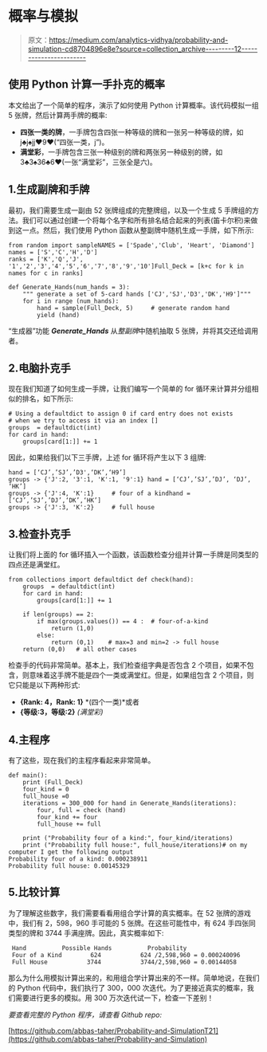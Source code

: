 # 概率与模拟

> 原文：<https://medium.com/analytics-vidhya/probability-and-simulation-cd8704896e8e?source=collection_archive---------12----------------------->

## 使用 Python 计算一手扑克的概率

本文给出了一个简单的程序，演示了如何使用 Python 计算概率。该代码模拟一组 5 张牌，然后计算两手牌的概率:

*   **四张一类的牌**，一手牌包含四张一种等级的牌和一张另一种等级的牌，如 j♣j♠jj♥9♥(“四张一类，j”)。
*   **满堂彩**，一手牌包含三张一种级别的牌和两张另一种级别的牌，如 3♣3♠36♣6♥(一张“满堂彩”，三张全是六)。

## 1.生成副牌和手牌

最初，我们需要生成一副由 52 张牌组成的完整牌组，以及一个生成 5 手牌组的方法。我们可以通过创建一个将每个名字和所有排名结合起来的列表(笛卡尔积)来做到这一点。然后，我们使用 Python 函数从整副牌中随机生成一手牌，如下所示:

```
from random import sampleNAMES = ['Spade','Club', 'Heart', 'Diamond']
names = ['S','C','H','D']
ranks = ['K','Q','J', '1','2','3','4','5','6','7','8','9','10']Full_Deck = [k+c for k in names for c in ranks] 

def Generate_Hands(num_hands = 3):    
    """ generate a set of 5-card hands ['CJ','SJ','D3','DK','H9']"""
    for i in range (num_hands):
        hand = sample(Full_Deck, 5)     # generate random hand
        yield (hand)
```

“生成器”功能 ***Generate_Hands*** 从*整副牌*中随机抽取 5 张牌，并将其交还给调用者。

## 2.电脑扑克手

现在我们知道了如何生成一手牌，让我们编写一个简单的 for 循环来计算并分组相似的排名，如下所示:

```
# Using a defaultdict to assign 0 if card entry does not exists 
# when we try to access it via an index []
groups  = defaultdict(int)
for card in hand:    
    groups[card[1:]] += 1
```

因此，如果给我们以下三手牌，上述 for 循环将产生以下 3 组牌:

```
hand = [‘CJ’,’SJ’,’D3',‘DK’,‘H9’]
groups -> {'J':2, '3':1, 'K':1, '9':1} hand = [‘CJ’,’SJ’,’DJ’, ‘DJ’, ‘HK’]
groups -> {'J':4, 'K':1}     # four of a kindhand = [‘CJ’,’SJ’,’DJ’,‘DK’,‘HK’] 
groups -> {'J':3, 'K':2}     # full house
```

## 3.检查扑克手

让我们将上面的 for 循环插入一个函数，该函数检查分组并计算一手牌是同类型的四点还是满堂红。

```
from collections import defaultdict def check(hand):
    groups  = defaultdict(int)
    for card in hand:    
        groups[card[1:]] += 1

    if len(groups) == 2:
        if max(groups.values()) == 4 :  # four-of-a-kind
            return (1,0)
        else:   
            return (0,1)    # max=3 and min=2 -> full house
    return (0,0)   # all other cases
```

检查手的代码非常简单。基本上，我们检查组字典是否包含 2 个项目，如果不包含，则意味着这手牌不能是四个一类或满堂红。但是，如果组包含 2 个项目，则它只能是以下两种形式:

*   **{Rank: 4，Rank: 1}** *(四个一类)*或者
*   **{等级:3，等级:2}** *(满堂彩)*

## 4.主程序

有了这些，现在我们的主程序看起来非常简单。

```
def main():
    print (Full_Deck)
    four_kind = 0
    full_house =0
    iterations = 300_000 for hand in Generate_Hands(iterations):
        four, full = check (hand)
        four_kind += four
        full_house += full

    print ("Probability four of a kind:", four_kind/iterations)  
    print ("Probability full house:", full_house/iterations)# on my computer I get the following output
Probability four of a kind: 0.000238911
Probability full house: 0.00145329
```

## 5.比较计算

为了理解这些数字，我们需要看看用组合学计算的真实概率。在 52 张牌的游戏中，我们有 2，598，960 手可能的 5 张牌。在这些可能性中，有 624 手四张同类型的牌和 3744 手满座牌。因此，真实概率如下:

```
 Hand          Possible Hands          Probability
 Four of a Kind        624           624 /2,598,960 = 0.000240096
 Full House           3744           3744/2,598,960 = 0.00144058
```

那么为什么用模拟计算出来的，和用组合学计算出来的不一样。简单地说，在我们的 Python 代码中，我们执行了 300，000 次迭代。为了更接近真实的概率，我们需要进行更多的模拟。用 300 万次迭代试一下，检查一下差别！

*要查看完整的 Python 程序，请查看 Github repo:*

[https://github.com/abbas-taher/Probability-and-SimulationT21](https://github.com/abbas-taher/Probability-and-Simulation)